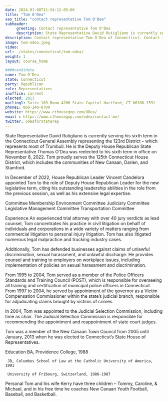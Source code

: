 ```yaml
---
date: 2024-01-08T11:54:12-05:00
title: "Tom O'Dea"
seo_title: "contact representative Tom O'Dea"
subheader:
     greeting: Contact representative Tom O'Dea
     description: State Representative David Rutigliano is currently serving his sixth term in the Connecticut General Assembly representing the 123rd District – which represents most of Trumbull. He is the Deputy House Republican State Representative Thomas O’Dea was reelected to his sixth term in office on November 8, 2022
description: Contact representative Tom O'Dea of Connecticut. Contact information for Tom O'Dea includes email address, phone number, and mailing address.
image: tom-odea.jpeg
video:
url:  /states/connecticut/tom-odea/
weight: 1
layout: course_home

####candidate
name: Tom O'Dea
state: Connecticut
party: Republican
role: Representatives
inoffice: current
elected: 2013
mailing1: Suite 109 Room 4206 State Capitol Hartford, CT 06106-1591
phone1: 860-240-8700
website: https://www.cthousegop.com/ODea/
email : https://www.cthousegop.com/odea/contact-me/
twitter: odeaforstaterep
---
```


State Representative David Rutigliano is currently serving his sixth term in the Connecticut General Assembly representing the 123rd District – which represents most of Trumbull. He is the Deputy House Republican State Representative Thomas O’Dea was reelected to his sixth term in office on November 8, 2022. Tom proudly serves the 125th Connecticut House District, which includes the communities of New Canaan, Darien, and Stamford.

In December of 2022, House Republican Leader Vincent Candelora appointed Tom to the role of Deputy House Republican Leader for the new legislative term, citing his outstanding leadership abilities in the role from the previous session, as well as his extensive legal expertise.

Committee Membership
Environment Committee
Judiciary Committee
Legislative Management Committee
Transportation Committee

Experience
An experienced trial attorney with over 40 jury verdicts as lead counsel, Tom concentrates his practice in civil litigation on behalf of individuals and corporations in a wide variety of matters ranging from commercial litigation to personal injury litigation. Tom has also litigated numerous legal malpractice and trucking industry cases.

Additionally, Tom has defended businesses against claims of unlawful discrimination, sexual harassment, and unlawful discharge. He provides counsel and training to employers on workplace issues, including implementation of policies on sexual harassment and discrimination.

From 1995 to 2004, Tom served as a member of the Police Officers Standards and Training Council (POST), which is responsible for overseeing all training and certification of municipal police officers in Connecticut. From 1997 to 2004, he served by appointment of the governor as a Victim Compensation Commissioner within the state’s judicial branch, responsible for adjudicating claims brought by victims of crimes.

In 2004, Tom was appointed to the Judicial Selection Commission, including time as chair. The Judicial Selection Commission is responsible for recommending the appointment and reappointment of state court judges.

Tom was a member of the New Canaan Town Council from 2005 until January, 2013 when he was elected to Connecticut’s State House of Representatives.

Education
     BA, Providence College, 1988

     JD, Columbus School of Law at the Catholic University of America, 1991

     University of Fribourg, Switzerland, 1986-1987

Personal
Tom and his wife Kerry have three children – Tommy, Caroline, & Michael, and in his free time he coaches New Canaan Youth Football, Baseball, and Basketball.
